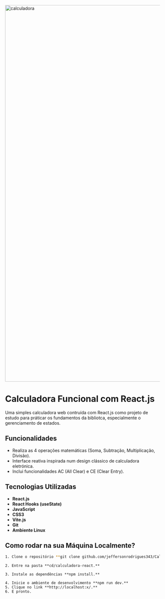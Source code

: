 <img width="2398" height="1223" alt="calculadora" src="https://github.com/user-attachments/assets/0f2f223f-8fce-413b-a33d-0ac25855fc65" />


# Calculadora Funcional com React.js
Uma simples calculadora web contruída com React.js como projeto de estudo para práticar os fundamentos da bibliotca, especialmente o gerenciamento de estados.

## Funcionalidades
- Realiza as 4 operações matemáticas (Soma, Subtração, Multiplicação, Divisão).
- Interface reativa inspirada num design clássico de calculadora eletrónica.
- Inclui funcionalidades AC (All Clear) e CE (Clear Entry).
## Tecnologias Utilizadas

- **React.js**
- **React Hooks (useState)**
- **JavaScript**
- **CSS3**
- **Vite.js**
- **Git**
- **Ambiente Linux**

## Como rodar na sua Máquina Localmente?
```bash
1. Clone o repositório **git clone github.com/jeffersonrodrigues343/Calculadora.git).**
```
```
2. Entre na pasta **cd/calculadora-react.**
```
```
3. Instale as dependências **npm install.**
```
```
4. Inicie o ambiente de desenvolvimento **npm run dev.**
5. Clique no link **http://localhost:x/.**
6. E pronto.

